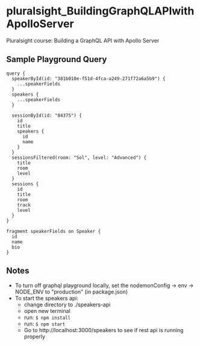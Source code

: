 # pluralsight_BuildingGraphQLAPIwithApolloServer
Pluralsight course: Building a GraphQL API with Apollo Server

## Sample Playground Query
```gql
query {
  speakerById(id: "381b010e-f51d-4fca-a249-271f72a6a5b9") {
    ...speakerFields
  }
  speakers {
    ...speakerFields
  }

  sessionById(id: "84375") {
    id
    title
    speakers {
      id
      name
    }
  }
  sessionsFiltered(room: "Sol", level: "Advanced") {
    title
    room
    level
  }
  sessions {
    id
    title
    room
    track
    level
  }
} 

fragment speakerFields on Speaker {
  id
  name
  bio
}
```

## Notes
* To turn off graphql playground locally, set the nodemonConfig -> env -> NODE_ENV to "production" (in package.json)
* To start the speakers api:
    * change directory to ./speakers-api
    * open new terminal
    * run: `$ npm install`
    * run: `$ npm start`
    * Go to http://localhost:3000/speakers to see if rest api is running properly